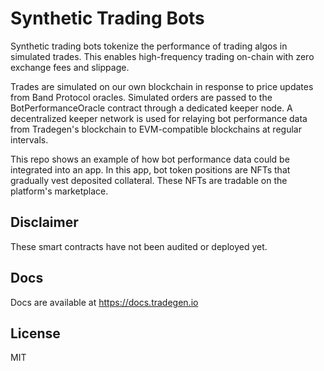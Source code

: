 # Synthetic Trading Bots

Synthetic trading bots tokenize the performance of trading algos in simulated trades. This enables high-frequency trading on-chain with zero exchange fees and slippage.

Trades are simulated on our own blockchain in response to price updates from Band Protocol oracles. Simulated orders are passed to the BotPerformanceOracle contract through a dedicated keeper node. A decentralized keeper network is used for relaying bot performance data from Tradegen's blockchain to EVM-compatible blockchains at regular intervals.

This repo shows an example of how bot performance data could be integrated into an app. In this app, bot token positions are NFTs that gradually vest deposited collateral. These NFTs are tradable on the platform's marketplace.

## Disclaimer

These smart contracts have not been audited or deployed yet.

## Docs

Docs are available at https://docs.tradegen.io

## License

MIT
